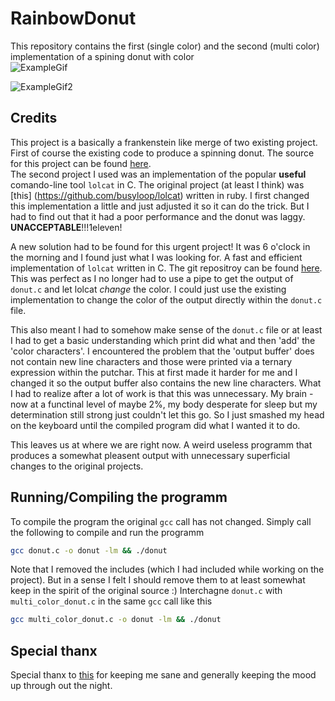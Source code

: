 # RainbowDonut
This repository contains the first (single color) and the second (multi color) implementation of a spining donut with color  
![ExampleGif](https://github.com/jasZnerol/RainbowDonut/blob/main/example.gif)


![ExampleGif2](https://github.com/jasZnerol/RainbowDonut/blob/main/multicolor_example.gif)

## Credits

This project is a basically a frankenstein like merge of two existing project. First of course the existing code to produce a spinning donut. The source for this project can be found [here](https://www.a1k0n.net/2006/09/15/obfuscated-c-donut.html).  
The second project I used was an implementation of the popular **useful** comando-line tool `lolcat` in C. The original project (at least I think) was [this] (https://github.com/busyloop/lolcat) written in ruby.
I first changed this implementation a little and just adjusted it so it can do the trick. But I had to find out that it had a poor performance and the donut was laggy. **UNACCEPTABLE**!!!1eleven!

A new solution had to be found for this urgent project! It was 6 o'clock in the morning and I found just what I was looking for. A fast and efficient implementation of `lolcat` written in C. The git repositroy can be found [here](https://github.com/IchMageBaume/clolcat).  
This was perfect as I no longer had to use a pipe to get the output of `donut.c` and let lolcat *change* the color. I could just use the existing implementation to change the color of the output directly within the `donut.c` file.

This also meant I had to somehow make sense of the `donut.c` file or at least I had to get a basic understanding which print did what and then 'add' the 'color characters'.
I encountered the problem that the 'output buffer' does not contain new line characters and those were printed via a ternary expression within the putchar. This at first made it harder for me and I changed it so the output buffer also contains the new line characters. 
What I had to realize after a lot of work is that this was unnecessary. My brain - now at a functinal level of maybe 2%, my body desperate for sleep but my determination still strong just couldn't let this go. So I just smashed my head on the keyboard until the compiled program did what I wanted it to do.

This leaves us at where we are right now. A weird useless programm that produces a somewhat pleasent output with unnecessary superficial changes to the original projects.

## Running/Compiling the programm
To compile the program the original `gcc` call has not changed.
Simply call the following to compile and run the programm
```sh
gcc donut.c -o donut -lm && ./donut
```
Note that I removed the includes (which I had included while working on the project). But in a sense I felt I should remove them to at least somewhat keep in the spirit of the original source :)
Interchagne `donut.c`  with `multi_color_donut.c` in the same `gcc` call like this
```sh
gcc multi_color_donut.c -o donut -lm && ./donut
```

## Special thanx
Special thanx to [this](https://www.youtube.com/watch?v=9xDtwYJx7yc) for keeping me sane and generally keeping the mood up through out the night.
